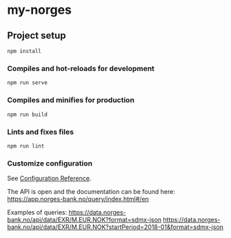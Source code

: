 # my-norges

## Project setup
```
npm install
```

### Compiles and hot-reloads for development
```
npm run serve
```

### Compiles and minifies for production
```
npm run build
```

### Lints and fixes files
```
npm run lint
```

### Customize configuration
See [Configuration Reference](https://cli.vuejs.org/config/).

The API is open and the documentation can be found here: https://app.norges-bank.no/query/index.html#/en
 
Examples of queries:
https://data.norges-bank.no/api/data/EXR/M.EUR.NOK?format=sdmx-json
https://data.norges-bank.no/api/data/EXR/M.EUR.NOK?startPeriod=2018-01&format=sdmx-json
